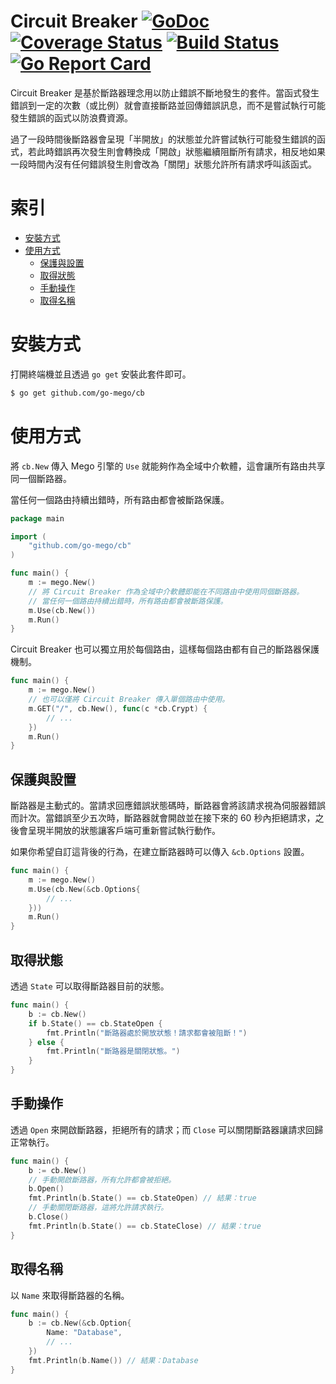 # Circuit Breaker [![GoDoc](https://godoc.org/github.com/go-mego/cb?status.svg)](https://godoc.org/github.com/go-mego/cb) [![Coverage Status](https://coveralls.io/repos/github/go-mego/cb/badge.svg?branch=master)](https://coveralls.io/github/go-mego/cb?branch=master) [![Build Status](https://travis-ci.org/go-mego/cb.svg?branch=master)](https://travis-ci.org/go-mego/cb) [![Go Report Card](https://goreportcard.com/badge/github.com/go-mego/cb)](https://goreportcard.com/report/github.com/go-mego/cb)

Circuit Breaker 是基於斷路器理念用以防止錯誤不斷地發生的套件。當函式發生錯誤到一定的次數（或比例）就會直接斷路並回傳錯誤訊息，而不是嘗試執行可能發生錯誤的函式以防浪費資源。

過了一段時間後斷路器會呈現「半開放」的狀態並允許嘗試執行可能發生錯誤的函式，若此時錯誤再次發生則會轉換成「開啟」狀態繼續阻斷所有請求，相反地如果一段時間內沒有任何錯誤發生則會改為「關閉」狀態允許所有請求呼叫該函式。

# 索引

* [安裝方式](#安裝方式)
* [使用方式](#使用方式)
    * [保護與設置](#保護與設置)
	* [取得狀態](#取得狀態)
	* [手動操作](#手動操作)
	* [取得名稱](#取得名稱)

# 安裝方式

打開終端機並且透過 `go get` 安裝此套件即可。

```bash
$ go get github.com/go-mego/cb
```

# 使用方式

將 `cb.New` 傳入 Mego 引擎的 `Use` 就能夠作為全域中介軟體，這會讓所有路由共享同一個斷路器。

當任何一個路由持續出錯時，所有路由都會被斷路保護。

```go
package main

import (
	"github.com/go-mego/cb"
)

func main() {
	m := mego.New()
	// 將 Circuit Breaker 作為全域中介軟體即能在不同路由中使用同個斷路器。
	// 當任何一個路由持續出錯時，所有路由都會被斷路保護。
	m.Use(cb.New())
	m.Run()
}
```

Circuit Breaker 也可以獨立用於每個路由，這樣每個路由都有自己的斷路器保護機制。

```go
func main() {
	m := mego.New()
	// 也可以僅將 Circuit Breaker 傳入單個路由中使用。
	m.GET("/", cb.New(), func(c *cb.Crypt) {
		// ...
	})
	m.Run()
}
```

## 保護與設置

斷路器是主動式的。當請求回應錯誤狀態碼時，斷路器會將該請求視為伺服器錯誤而計次。當錯誤至少五次時，斷路器就會開啟並在接下來的 60 秒內拒絕請求，之後會呈現半開放的狀態讓客戶端可重新嘗試執行動作。

如果你希望自訂這背後的行為，在建立斷路器時可以傳入 `&cb.Options` 設置。

```go
func main() {
	m := mego.New()
	m.Use(cb.New(&cb.Options{
		// ...
	}))
	m.Run()
}
```

## 取得狀態

透過 `State` 可以取得斷路器目前的狀態。

```go
func main() {
	b := cb.New()
	if b.State() == cb.StateOpen {
		fmt.Println("斷路器處於開放狀態！請求都會被阻斷！")
	} else {
		fmt.Println("斷路器是關閉狀態。")
	}
}
```

## 手動操作

透過 `Open` 來開啟斷路器，拒絕所有的請求；而 `Close` 可以關閉斷路器讓請求回歸正常執行。

```go
func main() {
	b := cb.New()
	// 手動開啟斷路器，所有允許都會被拒絕。
	b.Open()
	fmt.Println(b.State() == cb.StateOpen) // 結果：true
	// 手動關閉斷路器，這將允許請求執行。
	b.Close()
	fmt.Println(b.State() == cb.StateClose) // 結果：true
}
```

## 取得名稱

以 `Name` 來取得斷路器的名稱。

```go
func main() {
	b := cb.New(&cb.Option{
		Name: "Database",
		// ...
	})
	fmt.Println(b.Name()) // 結果：Database
}
```